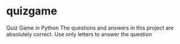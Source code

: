 # quizgame
Quiz Game in Python
The questions and answers in this project are absolutely correct. 
Use only letters to answer the question
